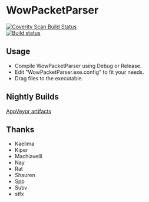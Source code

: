 WowPacketParser
========

[![Coverity Scan Build Status](https://scan.coverity.com/projects/2618/badge.svg)](https://scan.coverity.com/projects/2618)  
[![Build status](https://ci.appveyor.com/api/projects/status/bt2ik2jxevu2hyr3)](https://ci.appveyor.com/project/DDuarte/wowpacketparser-191)

Usage
-----

* Compile WowPacketParser using Debug or Release.
* Edit "WowPacketParser.exe.config" to fit your needs.
* Drag files to the executable.


Nightly Builds
--------------

[AppVeyor artifacts](https://ci.appveyor.com/project/DDuarte/wowpacketparser-191/build/artifacts)


Thanks
------

- Kaelima
- Kiper
- Machiavelli
- Nay
- Rat
- Shauren
- Spp
- Subv
- stfx
